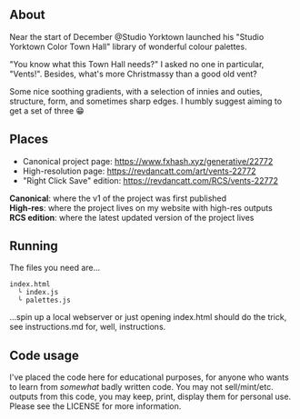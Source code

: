 ## About

Near the start of December @Studio Yorktown launched his "Studio Yorktown Color Town Hall" library of wonderful colour palettes.

"You know what this Town Hall needs?" I asked no one in particular, "Vents!". Besides, what's more Christmassy than a good old vent?

Some nice soothing gradients, with a selection of innies and outies, structure, form, and sometimes sharp edges. I humbly suggest aiming to get a set of three 😁

## Places

* Canonical project page: https://www.fxhash.xyz/generative/22772
* High-resolution page: https://revdancatt.com/art/vents-22772
* "Right Click Save" edition: https://revdancatt.com/RCS/vents-22772

**Canonical**: where the v1 of the project was first published  
**High-res**: where the project lives on my website with high-res outputs  
**RCS edition**: where the latest updated version of the project lives

## Running

The files you need are...

```
index.html
  ╰ index.js
  ╰ palettes.js
```

...spin up a local webserver or just opening index.html should do the trick, see instructions.md for, well, instructions.

## Code usage

I've placed the code here for educational purposes, for anyone who wants to learn from _somewhat_ badly written code. You may not sell/mint/etc. outputs from this code, you may keep, print, display them for personal use. Please see the LICENSE for more information.
